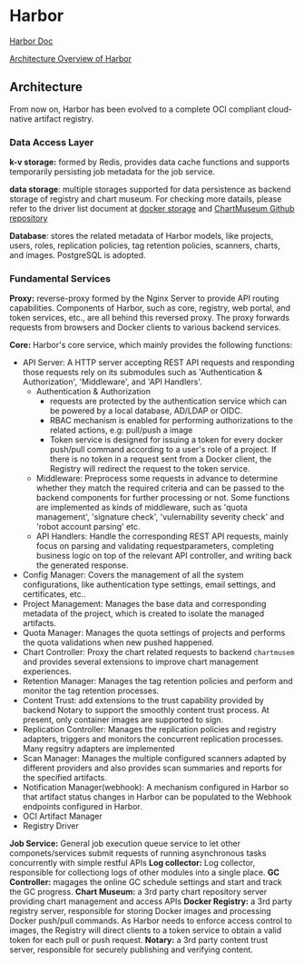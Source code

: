 # Harbor

[Harbor Doc](https://github.com/goharbor/harbor/blob/master/docs/README.md)

[Architecture Overview of Harbor](https://github.com/goharbor/harbor/wiki/Architecture-Overview-of-Harbor)

## Architecture

From now on, Harbor has been evolved to a complete OCI compliant cloud-native artifact registry.

### Data Access Layer

**k-v storage:** formed by Redis, provides data cache functions and supports temporarily persisting job metadata for the job service.

**data storage**: multiple storages supported for data persistence as backend storage of registry and chart museum. For checking more datails, please refer to the driver list document at [docker storage](https://docs.docker.com/reference/) and [ChartMuseum Github repository](https://github.com/chartmuseum/storage)

**Database**: stores the related metadata of Harbor models, like projects, users, roles, replication policies, tag retention policies, scanners, charts, and images. PostgreSQL is adopted.

### Fundamental Services

**Proxy:** reverse-proxy formed by the Nginx Server to provide API routing capabilities. Components of Harbor, such as core, registry, web portal, and token services, etc., are all behind this reversed proxy. The proxy forwards requests from browsers and Docker clients to various backend services.

**Core:** Harbor's core service, which mainly provides the following functions:

- API Server: A HTTP server accepting REST API requests and responding those requests rely on its submodules such as 'Authentication & Authorization', 'Middleware', and 'API Handlers'.
    - Authentication & Authorization
        - requests are protected by the authentication service which can be powered by a local database, AD/LDAP or OIDC.
        - RBAC mechanism is enabled for performing authorizations to the related actions, e.g: pull/push a image
        - Token service is designed for issuing a token for every docker push/pull command according to a user's role of a project. If there is no token in a request sent from a Docker client, the Registry will redirect the request to the token service.
    - Middleware: Preprocess some requests in advance to determine whether they match the required criteria and can be passed to the backend components for further processing or not. Some functions are implemented as kinds of middleware, such as 'quota management', 'signature check', 'vulernability severity check' and 'robot account parsing' etc.
    - API Handlers: Handle the corresponding REST API requests, mainly focus on parsing and validating requestparameters, completing business logic on top of the relevant API controller, and writing back the generated response.
- Config Manager: Covers the management of all the system configurations, like authentication type settings, email settings, and certificates, etc..
- Project Management: Manages the base data and corresponding metadata of the project, which is created to isolate the managed artifacts.
- Quota Manager: Manages the quota settings of projects and performs the quota validations when new pushed happened.
- Chart Controller: Proxy the chart related requests to backend  `chartmusem` and provides several extensions to improve chart management experiences.
- Retention Manager: Manages the tag retention policies and perform and monitor the tag retention processes.
- Content Trust: add extensions to the trust capability provided by backend Notary to support the smoothly content trust process. At present, only container images are supported to sign.
- Replication Controller: Manages the replication policies and registry adapters, triggers and monitors the concurrent replication processes. Many regsitry adapters are implemented
- Scan Manager: Manages the multiple configured scanners adapted by different providers and also provides scan summaries and reports for the specified artifacts.
- Notification Manager(webhook): A mechanism configured in Harbor so that artifact status changes in Harbor can be populated to the Webhook endpoints configured in Harbor.
- OCI Artifact Manager
- Registry Driver

**Job Service:** General job execution queue service to let other componets/services submit requests of running asynchronous tasks concurrently with simple restful APIs
**Log collector:** Log collector, responsible for collectiong logs of other modules into a single place.
**GC Controller:** magages the online GC schedule settings and start and track the GC progress.
**Chart Museum:** a 3rd party chart repository server providing chart management and access APIs
**Docker Registry:** a 3rd party registry server, responsible for storing Docker images and processing Docker push/pull commands. As Harbor needs to enforce access control to images, the Registry will direct clients to a token service to obtain a valid token for each pull or push request.
**Notary:** a 3rd party content trust server, responsible for securely publishing and verifying content.

